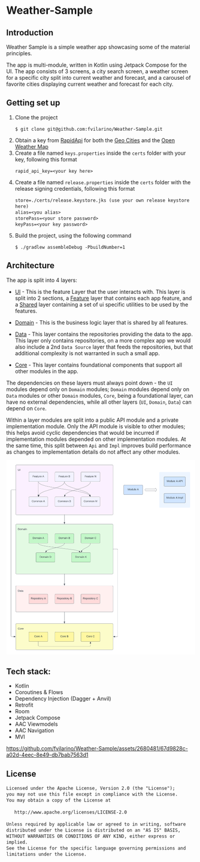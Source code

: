 # Weather-Sample

## Introduction
Weather Sample is a simple weather app showcasing some of the material principles.

The app is multi-module, written in Kotlin using Jetpack Compose for the UI. The app consists of 3 screens, a city search screen, a weather screen for a specific city split into current weather and forecast, and a carousel of favorite cities displaying current weather and forecast for each city.

## Getting set up
1. Clone the project
    ```
    $ git clone git@github.com:fvilarino/Weather-Sample.git
    ```
2. Obtain a key from [RapidApi](https://rapidapi.com/) for both the [Geo Cities](https://rapidapi.com/wirefreethought/api/geodb-cities) and the [Open Weather Map](https://rapidapi.com/community/api/open-weather-map)
3. Create a file named `keys.properties` inside the `certs` folder with your key, following this format
    ```
    rapid_api_key=<your key here>
    ```
4. Create a file named `release.properties` inside the `certs` folder with the release signing credentials, following this format
    ```
    store=./certs/release.keystore.jks (use your own release keystore here)
    alias=<you alias>
    storePass=<your store password>
    keyPass=<your key password>
    ```
5. Build the project, using the following command
    ```
    $ ./gradlew assembleDebug -PbuildNumber=1
    ```

## Architecture
The app is split into 4 layers:

* [UI](./ui) - This is the feature Layer that the user interacts with. This layer is split into 2 sections, a [Feature](./ui/feature) layer that contains each app feature, and a [Shared](./ui/shared) layer containing a set of ui specific utilities to be used by the features.

* [Domain](./domain) - This is the business logic layer that is shared by all features.

* [Data](./data) - This layer contains the repositories providing the data to the app. This layer only contains repositories, on a more complex app we would also include a 2nd `Data Source` layer that feeds the repositories, but that additional complexity is not warranted in such a small app.

* [Core](./core) - This layer contains foundational components that support all other modules in the app.

The dependencies on these layers must always point down - the `UI` modules depend only on `Domain` modules; `Domain` modules depend only on `Data` modules or other `Domain` modules, `Core`, being a foundational layer, can have no external dependencies, while all other layers (`UI`, `Domain`, `Data`) can depend on `Core`.

Within a layer modules are split into a public API module and a private implementation module. Only the API module is visible to other modules; this helps avoid cyclic dependencies that would be incurred if implementation modules depended on other implementation modules. At the same time, this split between `Api` and `Impl` improves build performance as changes to implementation details do not affect any other modules.

![System Architecture](./docs/architecture/Architecture.png "Architecture Diagram")


## Tech stack:

* Kotlin
* Coroutines & Flows
* Dependency Injection (Dagger + Anvil)
* Retrofit
* Room
* Jetpack Compose
* AAC Viewmodels
* AAC Navigation
* MVI

https://github.com/fvilarino/Weather-Sample/assets/2680481/67d9828c-a02d-4eec-8e49-db7bab7563d1

## License

    Licensed under the Apache License, Version 2.0 (the "License");
    you may not use this file except in compliance with the License.
    You may obtain a copy of the License at

       http://www.apache.org/licenses/LICENSE-2.0

    Unless required by applicable law or agreed to in writing, software
    distributed under the License is distributed on an "AS IS" BASIS,
    WITHOUT WARRANTIES OR CONDITIONS OF ANY KIND, either express or implied.
    See the License for the specific language governing permissions and
    limitations under the License.
